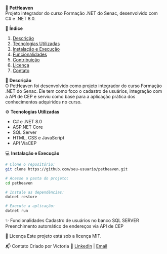 🐾 **PetHeaven**  
Projeto integrador do curso Formação .NET do Senac, desenvolvido com C# e .NET 8.0.

🚀 **Índice**

1. [Descrição](#descrição)
2. [Tecnologias Utilizadas](#tecnologias-utilizadas)
3. [Instalação e Execução](#instalação-e-execução)
4. [Funcionalidades](#funcionalidades)
5. [Contribuição](#contribuição)
6. [Licença](#licença)
7. [Contato](#contato)

📜 **Descrição**  
O PetHeaven foi desenvolvido como projeto integrador do curso Formação .NET do Senac. Ele tem como foco o cadastro de usuários, integração com a API de CEP e serviu como base para a aplicação prática dos conhecimentos adquiridos no curso. 

⚙️ **Tecnologias Utilizadas**
- C# e .NET 8.0
- ASP.NET Core
- SQL Server
- HTML, CSS e JavaScript
- API ViaCEP

💻 **Instalação e Execução**
```bash
# Clone o repositório:
git clone https://github.com/seu-usuario/petheaven.git

# Acesse a pasta do projeto:
cd petheaven

# Instale as dependências:
dotnet restore

# Execute a aplicação:
dotnet run
```

✨ Funcionalidades
Cadastro de usuários no banco SQL SERVER
Preenchimento automático de endereços via API de CEP


📜 Licença
Este projeto está sob a licença MIT.

📬 Contato
Criado por Victoria 💙
[LinkedIn](https://www.linkedin.com/in/victoria-silva01234/)  | [Email](emailto:cristinasouzavic@gmail.com)

